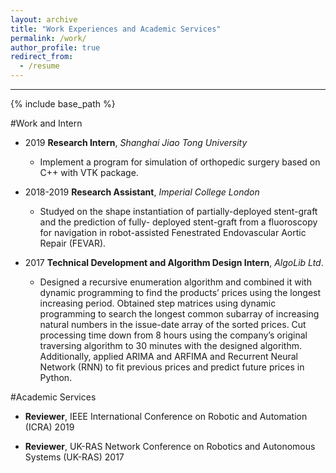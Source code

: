 ```yaml
---
layout: archive
title: "Work Experiences and Academic Services"
permalink: /work/
author_profile: true
redirect_from:
  - /resume
---
```


<hr color="000000"/>

{% include base_path %}

#Work and Intern

* 2019 <b>Research Intern</b>, <i>Shanghai Jiao Tong University</i>
  * Implement a program for simulation of orthopedic surgery based on C++ with VTK package.

* 2018-2019 <b>Research Assistant</b>, <i>Imperial College London</i>
  * Studyed on the shape instantiation of partially-deployed stent-graft and the prediction of fully- deployed stent-graft from a fluoroscopy for navigation in robot-assisted Fenestrated Endovascular Aortic Repair (FEVAR).

* 2017 <b>Technical Development and Algorithm Design Intern</b>, <i>AlgoLib Ltd</i>.
  * Designed a recursive enumeration algorithm and combined it with dynamic programming to find the products’ prices using the longest increasing period. Obtained step matrices using dynamic programming to search the longest common subarray of increasing natural numbers in the issue-date array of the sorted prices. Cut processing time down from 8 hours using the company’s original traversing algorithm to 30 minutes with the designed algorithm. Additionally, applied ARIMA and ARFIMA and Recurrent Neural Network (RNN) to fit previous prices and predict future prices in Python.

#Academic Services

* <b>Reviewer</b>, IEEE International Conference on Robotic and Automation (ICRA) 2019

* <b>Reviewer</b>, UK-RAS Network Conference on Robotics and Autonomous Systems (UK-RAS) 2017

